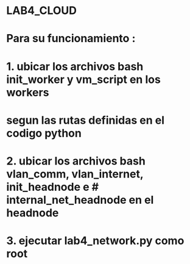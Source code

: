 # LAB4_CLOUD
# Para su funcionamiento : 
#
# 1. ubicar los archivos bash init_worker y vm_script en los workers
# segun las rutas definidas en el codigo python
#
# 2. ubicar los archivos bash vlan_comm, vlan_internet, init_headnode e # internal_net_headnode en el headnode
# 
# 3. ejecutar lab4_network.py como root
#